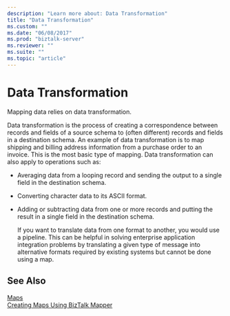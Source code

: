```yaml
---
description: "Learn more about: Data Transformation"
title: "Data Transformation"
ms.custom: ""
ms.date: "06/08/2017"
ms.prod: "biztalk-server"
ms.reviewer: ""
ms.suite: ""
ms.topic: "article"
---
```

# Data Transformation
Mapping data relies on data transformation.  
  
 Data transformation is the process of creating a correspondence between records and fields of a source schema to (often different) records and fields in a destination schema. An example of data transformation is to map shipping and billing address information from a purchase order to an invoice. This is the most basic type of mapping. Data transformation can also apply to operations such as:  
  
- Averaging data from a looping record and sending the output to a single field in the destination schema.  
  
- Converting character data to its ASCII format.  
  
- Adding or subtracting data from one or more records and putting the result in a single field in the destination schema.  
  
  If you want to translate data from one format to another, you would use a pipeline. This can be helpful in solving enterprise application integration problems by translating a given type of message into alternative formats required by existing systems but cannot be done using a map.  
  
## See Also  
 [Maps](../core/maps.md)   
 [Creating Maps Using BizTalk Mapper](../core/creating-maps-using-biztalk-mapper.md)
